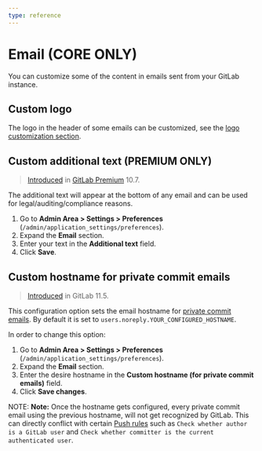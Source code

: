 ```yaml
---
type: reference
---
```


# Email **(CORE ONLY)**

You can customize some of the content in emails sent from your GitLab instance.

## Custom logo

The logo in the header of some emails can be customized, see the [logo customization section](../appearance.md#navigation-bar).

## Custom additional text **(PREMIUM ONLY)**

> [Introduced](https://gitlab.com/gitlab-org/gitlab/-/merge_requests/5031) in [GitLab Premium](https://about.gitlab.com/pricing/) 10.7.

The additional text will appear at the bottom of any email and can be used for
legal/auditing/compliance reasons.

1. Go to **Admin Area > Settings > Preferences** (`/admin/application_settings/preferences`).
1. Expand the **Email** section.
1. Enter your text in the **Additional text** field.
1. Click **Save**.

## Custom hostname for private commit emails

> [Introduced](https://gitlab.com/gitlab-org/gitlab-foss/-/merge_requests/22560) in GitLab 11.5.

This configuration option sets the email hostname for [private commit emails](../../profile/index.md#private-commit-email).
 By default it is set to `users.noreply.YOUR_CONFIGURED_HOSTNAME`.

In order to change this option:

1. Go to **Admin Area > Settings > Preferences** (`/admin/application_settings/preferences`).
1. Expand the **Email** section.
1. Enter the desire hostname in the **Custom hostname (for private commit emails)** field.
1. Click **Save changes**.

NOTE: **Note:**
Once the hostname gets configured, every private commit email using the previous hostname, will not get
recognized by GitLab. This can directly conflict with certain [Push rules](../../../push_rules/push_rules.md) such as
`Check whether author is a GitLab user` and `Check whether committer is the current authenticated user`.

<!-- ## Troubleshooting

Include any troubleshooting steps that you can foresee. If you know beforehand what issues
one might have when setting this up, or when something is changed, or on upgrading, it's
important to describe those, too. Think of things that may go wrong and include them here.
This is important to minimize requests for support, and to avoid doc comments with
questions that you know someone might ask.

Each scenario can be a third-level heading, e.g. `### Getting error message X`.
If you have none to add when creating a doc, leave this section in place
but commented out to help encourage others to add to it in the future. -->
